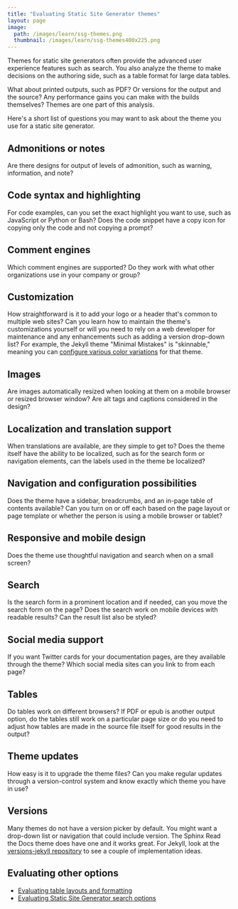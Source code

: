 ```yaml
---
title: "Evaluating Static Site Generator themes"
layout: page
image:
  path: /images/learn/ssg-themes.png
  thumbnail: /images/learn/ssg-themes400x225.png
---
```


Themes for static site generators often provide the advanced user experience features such as search. You also analyze the theme to make decisions on the authoring side, such as a table format for large data tables.

What about printed outputs, such as PDF? Or versions for the output and the source? Any performance gains you can make with the builds themselves? Themes are one part of this analysis.

Here's a short list of questions you may want to ask about the theme you use for a static site generator.

## Admonitions or notes
Are there designs for output of levels of admonition, such as warning, information, and note?

## Code syntax and highlighting
For code examples, can you set the exact highlight you want to use, such as JavaScript or Python or Bash? Does the code snippet have a copy icon for copying only the code and not copying a prompt?

## Comment engines
Which comment engines are supported? Do they work with what other organizations use in your company or group?

## Customization
How straightforward is it to add your logo or a header that's common to multiple web sites? Can you learn how to maintain the theme's customizations yourself or will you need to rely on a web developer for maintenance and any enhancements such as adding a version drop-down list? For example, the Jekyll theme "Minimal Mistakes" is "skinnable," meaning you can [configure various color variations](https://mmistakes.github.io/minimal-mistakes/docs/configuration/) for that theme.

## Images
Are images automatically resized when looking at them on a mobile browser or resized browser window? Are alt tags and captions considered in the design?

## Localization and translation support
When translations are available, are they simple to get to? Does the theme itself have the ability to be localized, such as for the search form or navigation elements, can the labels used in the theme be localized?

## Navigation and configuration possibilities
Does the theme have a sidebar, breadcrumbs, and an in-page table of contents  available? Can you turn on or off each based on the page layout or page template or whether the person is using a mobile browser or tablet?

## Responsive and mobile design
Does the theme use thoughtful navigation and search when on a small screen?

## Search
Is the search form in a prominent location and if needed, can you move the search form on the page? Does the search work on mobile devices with readable results? Can the result list also be styled?

## Social media support
If you want Twitter cards for your documentation pages, are they available through the theme? Which social media sites can you link to from each page?

## Tables
Do tables work on different browsers? If PDF or epub is another output option, do the tables still work on a particular page size or do you need to adjust how tables are made in the source file itself for good results in the output?

## Theme updates
How easy is it to upgrade the theme files? Can you make regular updates through a version-control system and know exactly which theme you have in use?

## Versions
Many themes do not have a version picker by default. You might want a drop-down list or navigation that could include version. The Sphinx Read the Docs theme does have one and it works great. For Jekyll, look at the [versions-jekyll repository](https://github.com/justwriteclick/versions-jekyll) to see a couple of implementation ideas.

## Evaluating other options

* [Evaluating table layouts and formatting](https://www.docslikecode.com/learn/08-evaluating-table-layouts/)
* [Evaluating Static Site Generator search options](https://www.docslikecode.com/learn/09-ssg-search-implementations/)
